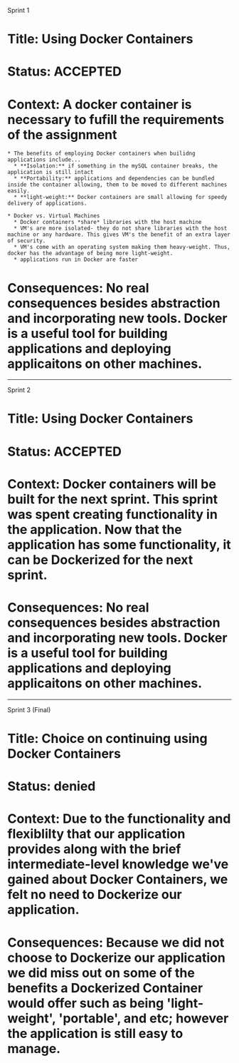 Sprint 1

# Title: Using Docker Containers 

# Status: ACCEPTED 

# Context: A docker container is necessary to fufill the requirements of the assignment 

	* The benefits of employing Docker containers when builidng applications include... 
	  * **Isolation:** if something in the mySQL container breaks, the application is still intact
	  * **Portability:** applications and dependencies can be bundled inside the container allowing, them to be moved to different machines easily. 
	  * **light-weight:** Docker containers are small allowing for speedy delivery of applications. 
	  
	* Docker vs. Virtual Machines 
	  * Docker containers *share* libraries with the host machine
	  * VM's are more isolated- they do not share libraries with the host machine or any hardware. This gives VM's the benefit of an extra layer of security. 
	  * VM's come with an operating system making them heavy-weight. Thus, docker has the advantage of being more light-weight. 
	  * applications run in Docker are faster
	  
# Consequences: No real consequences besides abstraction and incorporating new tools. Docker is a useful tool for building applications and deploying applicaitons on other machines. 

_________________________________________________________________________________________________________________________
Sprint 2

# Title: Using Docker Containers 

# Status: ACCEPTED 

# Context: Docker containers will be built for the next sprint. This sprint was spent creating functionality in the application. Now that the application has some functionality, it can be Dockerized for the next sprint.
	  
# Consequences: No real consequences besides abstraction and incorporating new tools. Docker is a useful tool for building applications and deploying applicaitons on other machines. 

_________________________________________________________________________________________________________________________
Sprint 3 (Final)

# Title: Choice on continuing using Docker Containers

# Status: denied

# Context: Due to the functionality and flexiblilty that our application provides along with the brief intermediate-level knowledge we've gained about Docker Containers, we felt no need to Dockerize our application.

# Consequences: Because we did not choose to Dockerize our application we did miss out on some of the benefits a Dockerized Container would offer such as being 'light-weight', 'portable', and etc; however the application is still easy to manage.